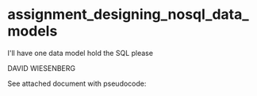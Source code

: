 # assignment_designing_nosql_data_models
I'll have one data model hold the SQL please

DAVID WIESENBERG

See attached document with pseudocode:
  
    
